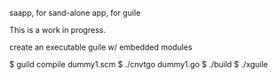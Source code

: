 saapp, for sand-alone app, for guile

This is a work in progress.

create an executable guile w/ embedded modules

$ guild compile dummy1.scm 
$ ./cnvtgo dummy1.go
$ ./build
$ ./xguile
